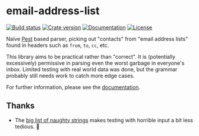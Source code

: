 # email-address-list

[![Build status](https://img.shields.io/appveyor/ci/eaon/email-address-list.svg)](https://ci.appveyor.com/project/eaon/email-address-list)
[![Crate version](https://img.shields.io/crates/v/email-address-list.svg)](https://crates.io/crates/email-address-list)
[![Documentation](https://docs.rs/email-address-list/badge.svg)](https://docs.rs/email-address-list)
[![License](https://img.shields.io/crates/l/email-address-list.svg)](https://ghom.niij.org/eaon/email-address-list/src/master/LICENSE)

Naïve [Pest](https://pest.rs/) based parser, picking out "contacts" from "email
address lists" found in headers such as `from`, `to`, `cc`, etc.

This library aims to be practical rather than "correct". It is (potentially
excessively) permissive in parsing even the worst garbage in everyone's inbox.
Limited testing with real world data was done, but the grammar probably still
needs work to catch more edge cases.

For further information, please see the [documentation](https://docs.rs/email-address-list).

## Thanks

* The [big list of naughty strings](https://github.com/minimaxir/big-list-of-naughty-strings)
  makes testing with horrible input a bit less tedious. 🎊
